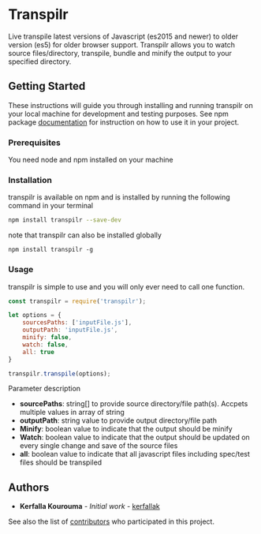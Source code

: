 # Transpilr

Live transpile latest versions of Javascript (es2015 and newer) to older version (es5) for older browser support. Transpilr allows you to watch source files/directory, transpile, bundle and minify the output to your specified directory.

## Getting Started

These instructions will guide you through installing and running transpilr on your local machine for development and testing purposes. See npm package  [documentation](http://www.dropwizard.io/1.0.2/docs/) for instruction on how to use it in your project.

### Prerequisites

You need node and npm installed on your machine

### Installation

transpilr is available on npm and is installed by running the following command in your terminal

``` bash
npm install transpilr --save-dev
```

note that transpilr can also be installed globally

```
npm install transpilr -g
```

### Usage

transpilr is simple to use and you will only ever need to call one function.

``` javascript
const transpilr = require('transpilr');

let options = {
    sourcesPaths: ['inputFile.js'],
    outputPath: 'inputFile.js',
    minify: false,
    watch: false,
    all: true
}

transpilr.transpile(options);

```

 Parameter description

* **sourcePaths**: string[] to provide source directory/file path(s). Accpets multiple values in array of string
* **outputPath**: string value to provide output directory/file path
* **Minify**: boolean value to indicate that the output should be minify
* **Watch**: boolean value to indicate that the output should be updated on every single change and save of the source files
* **all**: boolean value to indicate that all javascript files including spec/test files should be transpiled

## Authors

* **Kerfalla Kourouma** - *Initial work* - [kerfallak](https://github.com/kerfallak)

See also the list of [contributors](https://github.com/kerfallak/transpilr/graphs/contributors) who participated in this project.
